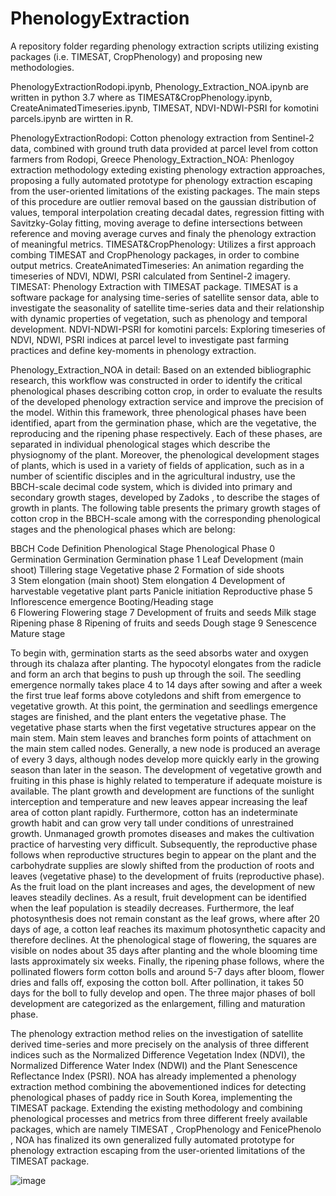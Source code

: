 # PhenologyExtraction
A repository folder regarding phenology extraction scripts utilizing existing packages (i.e. TIMESAT, CropPhenology) and proposing new methodologies. 

PhenologyExtractionRodopi.ipynb, Phenology_Extraction_NOA.ipynb are written in python 3.7 where as TIMESAT&CropPhenology.ipynb, CreateAnimatedTimeseries.ipynb, TIMESAT, NDVI-NDWI-PSRI for komotini parcels.ipynb are wirtten in R.

PhenologyExtractionRodopi: Cotton phenology extraction from Sentinel-2 data, combined with ground truth data provided at parcel level from cotton farmers from Rodopi, Greece
Phenology_Extraction_NOA: Phenlogoy extraction methodology exteding existing phenology extraction approaches, proposing a fully automated prototype for phenology extraction escaping from the user-oriented limitations of the existing packages. The main steps of this procedure are outlier removal based on the gaussian distribution of values, temporal interpolation creating decadal dates, regression fitting with Savitzky-Golay fitting, moving average to define intersections between reference and moving average curves and finaly the phenology extraction of meaningful metrics.
TIMESAT&CropPhenology: Utilizes a first approach combing TIMESAT and CropPhenology packages, in order to combine output metrics.
CreateAnimatedTimeseries: An animation regarding the timeseries of NDVI, NDWI, PSRI calculated from Sentinel-2 imagery.
TIMESAT: Phenology Extraction with TIMESAT package. TIMESAT is a software package for analysing time-series of satellite sensor data, able to investigate the seasonality of satellite time-series data and their relationship with dynamic properties of vegetation, such as phenology and temporal development.
NDVI-NDWI-PSRI for komotini parcels: Exploring timeseries of NDVI, NDWI, PSRI indices at parcel level to investigate past farming practices and define key-moments in phenology extraction.

Phenology_Extraction_NOA in detail:
Based on an extended bibliographic research, this workflow was constructed in order to identify the critical phenological phases describing cotton crop, in order to evaluate the results of the developed phenology extraction service and improve the precision of the model. Within this framework, three phenological phases have been identified, apart from the germination phase, which are the vegetative, the reproducing and the ripening phase respectively. Each of these phases, are separated in individual phenological stages which describe the physiognomy of the plant. Moreover, the phenological development stages of plants, which is used in a variety of fields of application, such as in a number of scientific disciples and in the agricultural industry, use the BBCH-scale decimal code system, which is divided into primary and secondary growth stages, developed by Zadoks , to describe the stages of growth in plants. The following table presents the primary growth stages of cotton crop in the BBCH-scale among with the corresponding phenological stages and the phenological phases which are belong:

BBCH Code	Definition	Phenological Stage	Phenological Phase
0	Germination	Germination	Germination phase
1	Leaf Development (main shoot)	Tillering stage	Vegetative phase
2	Formation of side shoots		
3	Stem elongation (main shoot)	Stem elongation	
4	Development of harvestable vegetative plant parts	Panicle initiation	Reproductive phase
5	Inflorescence emergence	Booting/Heading stage	
6	Flowering	Flowering stage	
7	Development of fruits and seeds	Milk stage	Ripening phase
8	Ripening of fruits and seeds	Dough stage	
9	Senescence	Mature stage	

To begin with, germination starts as the seed absorbs water and oxygen through its chalaza after planting. The hypocotyl elongates from the radicle and form an arch that begins to push up through the soil. The seedling emergence normally takes place 4 to 14 days after sowing and after a week the first true leaf forms above cotyledons and shift from emergence to vegetative growth. At this point, the germination and seedlings emergence stages are finished, and the plant enters the vegetative phase. The vegetative phase starts when the first vegetative structures appear on the main stem. Main stem leaves and branches form points of attachment on the main stem called nodes. Generally, a new node is produced an average of every 3 days, although nodes develop more quickly early in the growing season than later in the season. The development of vegetative growth and fruiting in this phase is highly related to temperature if adequate moisture is available. The plant growth and development are functions of the sunlight interception and temperature and new leaves appear increasing the leaf area of cotton plant rapidly.  Furthermore, cotton has an indeterminate growth habit and can grow very tall under conditions of unrestrained growth. Unmanaged growth promotes diseases and makes the cultivation practice of harvesting very difficult. Subsequently, the reproductive phase follows when reproductive structures begin to appear on the plant and the carbohydrate supplies are slowly shifted from the production of roots and leaves (vegetative phase) to the development of fruits (reproductive phase). As the fruit load on the plant increases and ages, the development of new leaves steadily declines. As a result, fruit development can be identified when the leaf population is steadily decreases. Furthermore, the leaf photosynthesis does not remain constant as the leaf grows, where after 20 days of age, a cotton leaf reaches its maximum photosynthetic capacity and therefore declines. At the phenological stage of flowering, the squares are visible on nodes about 35 days after planting and the whole blooming time lasts approximately six weeks. Finally, the ripening phase follows, where the pollinated flowers form cotton bolls and around 5-7 days after bloom, flower dries and falls off, exposing the cotton boll. After pollination, it takes 50 days for the boll to fully develop and open. The three major phases of boll development are categorized as the enlargement, filling and maturation phase.  

The phenology extraction method relies on the investigation of satellite derived time-series and more precisely on the analysis of three different indices such as the Normalized Difference Vegetation Index (NDVI), the Normalized Difference Water Index (NDWI) and the Plant Senescence Reflectance Index (PSRI). NOA has already implemented a phenology extraction method combining the abovementioned indices for detecting phenological phases of paddy rice in South Korea, implementing the TIMESAT package. Extending the existing methodology and combining phenological processes and metrics from three different freely available packages, which are namely TIMESAT , CropPhenology  and FenicePhenolo , NOA has finalized its own generalized fully automated prototype for phenology extraction escaping from the user-oriented limitations of the TIMESAT package. 

![image](https://user-images.githubusercontent.com/39597223/123802297-d52bc480-d8f3-11eb-800f-194487e6e6ef.png)

